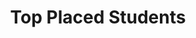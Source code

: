 ---
title: Top Placed Students
id: top-placed-students
description: Top Placed Students Component in T&P Website
sidebar_label: Top Placed Students
---